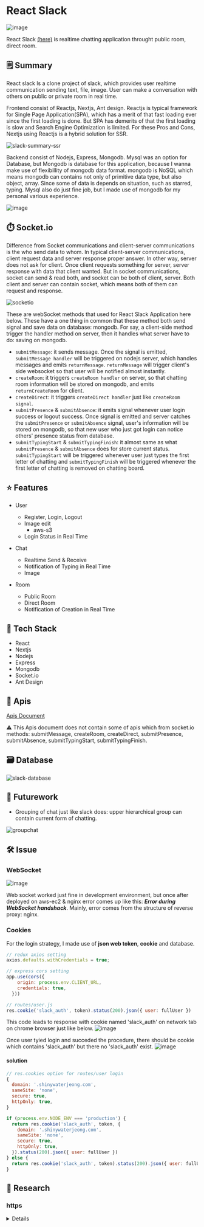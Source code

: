 # React Slack

![image](https://user-images.githubusercontent.com/44011462/107928529-c9320c80-6fbb-11eb-8dc6-efeb15ad0475.png)

React Slack [(here)](http://slack.shinywaterjeong.com) is realtime chatting application throught public room, direct room.

## 🗒️ Summary
React slack ls a clone project of slack, which provides user realtime communication sending text, file, image. User can make a conversation with others on public or private room in real time.

Frontend consist of Reactjs, Nextjs, Ant design. Reactjs is typical framework for Single Page Application(SPA), which has a merit of that fast loading ever since the first loading is done. But SPA has demerits of that the first loading is slow and Search Engine Optimization is limited.
For these Pros and Cons, Nextjs using Reactjs is a hybrid solution for SSR.

![slack-summary-ssr](https://user-images.githubusercontent.com/44011462/107926512-27112500-6fb9-11eb-8b9a-b18ee00cf81b.png)

Backend consist of Nodejs, Express, Mongodb. Mysql was an option for Database, but Mongodb is database for this application, because I wanna make use of flexibillity of mongodb data format. mongodb is NoSQL which means mongodb can contains not only of primitive data type, but also object, array. Since some of data is depends on situation, such as starred, typing. Mysql also do just fine job, but I made use of mongodb for my personal various experience.

![image](https://user-images.githubusercontent.com/44011462/107928663-f5e62400-6fbb-11eb-869a-ae20367f7ce2.png)


## ⏱️ Socket.io

Difference from Socket communications and client-server communications is the who send data to whom. In typical client-server communications, client request data and server response proper answer. In other way, server does not ask for client. Once client requests something for server, server response with data that client wanted. But in socket communications, socket can send & read both, and socket can be both of client, server. Both client and server can contain socket, which means both of them can request and response. 

![socketio](https://user-images.githubusercontent.com/44011462/107924148-d946ed80-6fb5-11eb-86a4-ae64524c0e4e.png)

These are webSocket methods that used for React Slack Application here below. These have a one thing in common that these method both send signal and save data on database: mongodb. For say, a client-side method trigger the handler method on server, then it handles what server have to do: saving on mongodb.
- `submitMessage`: it sends message. Once the signal is emitted, `submitMessage handler` will be triggered on nodejs server, which handles messages and emits `returnMessage`. `returnMessage` will trigger client's side websocket so that user will be notified almost instantly.
- `createRoom`: it triggers `createRoom handler` on server, so that chatting room information will be stored on mongodb, and emits `returnCreateRoom` for client. 
- `createDirect`: it triggers `createDirect handler` just like `createRoom signal`.
- `submitPresence` & `submitAbsence`: it emits signal whenever user login success or logout success. Once signal is emitted and server catches the `submitPresence` or `submitAbsence` signal, user's information will be stored on mongodb, so that new user who just got login can notice others' presence status from database.
- `submitTypingStart` & `submitTypingFinish`: it almost same as what `submitPresence` & `submitAbsence` does for store current status. `submitTypingStart` will be triggered whenever user just types the first letter of chatting and `submitTypingFinish` will be triggered whenever the first letter of chatting is removed on chatting board.


## ⭐ Features

- User
  - Register, Login, Logout
  - Image edit
    - aws-s3
  - Login Status in Real Time

- Chat 
  - Realtime Send & Receive
  - Notification of Typing in Real Time
  - Image

- Room
  - Public Room
  - Direct Room
  - Notification of Creation in Real Time 
  
## 🔧 Tech Stack
- React
- Nextjs
- Nodejs
- Express
- Mongodb
- Socket.io
- Ant Design

## 📶 Apis

[Apis Document](https://slack.api.shinywaterjeong.com/api-docs/)

⚠️ This Apis document does not contain some of apis which from socket.io methods: submitMessage, createRoom, createDirect, submitPresence, submitAbsence, submitTypingStart, submitTypingFinish.

## 🗃️ Database

![slack-database](https://user-images.githubusercontent.com/44011462/107945540-24232e00-6fd3-11eb-96e3-7ded55784585.png)

## 🚧 Futurework

- Grouping of chat just like slack does: upper hierarchical group can contain current form of chatting.

![groupchat](https://user-images.githubusercontent.com/44011462/108012653-3e015700-704d-11eb-9664-bb5e8e6dc9fc.png)

## 🛠️ Issue

### WebSocket
![image](https://user-images.githubusercontent.com/44011462/108018398-f84b8b00-705a-11eb-9ba8-e7a5ee03f98c.png)

Web socket worked just fine in development environment, but once after deployed on aws-ec2 & nginx error comes up like this: ***Error during WebSocket handshack***. Mainly, error comes from the structure of reverse proxy: nginx. 

### Cookies

For the login strategy, I made use of **json web token**, **cookie** and database. 
```javascript
// redux axios setting
axios.defaults.withCredentials = true;

// express cors setting
app.use(cors({
    origin: process.env.CLIENT_URL,
    credentials: true,
  }))

// routes/user.js
res.cookie('slack_auth', token).status(200).json({ user: fullUser })
```

This code leads to response with cookie named 'slack_auth' on network tab on chrome browser just like below.
![image](https://user-images.githubusercontent.com/44011462/108150679-6ace7080-7118-11eb-96ed-754f40edbeed.png)

Once user tyied login and succeded the procedure, there should be cookie which contains 'slack_auth' but there no 'slack_auth' exist.
![image](https://user-images.githubusercontent.com/44011462/108150939-f8aa5b80-7118-11eb-8830-f60d7d31fbfe.png)

#### solution

```javascript
// res.cookies option for routes/user login
{
  domain: '.shinywaterjeong.com',
  sameSite: 'none',
  secure: true,
  httpOnly: true,
}

if (process.env.NODE_ENV === 'production') {
  return res.cookie('slack_auth', token, {
    domain: '.shinywaterjeong.com',
    sameSite: 'none',
    secure: true,
    httpOnly: true,
  }).status(200).json({ user: fullUser })
} else {
  return res.cookie('slack_auth', token).status(200).json({ user: fullUser })
}

```


## 🏫 Research

### https

<details>

#### nginx 

![nginx](https://user-images.githubusercontent.com/44011462/106407535-a3671c80-647f-11eb-97c7-72cc5fb66743.png)

##### ssl certification
```bash
$ sudo apt-get install nginx
$ sudo su
$ vim /etc/nginx/nginx.conf
# {
#   ...
#   server {
#     server_name slack.api.shinywaterjeong.com
#     listen 80;
#     location / {
#       proxy_set_header HOST $host;
#       proxy_pass http://localhost:3065;
#       proxy_redirect off;
#       # setting for websocket
#       proxy_http_version 1.1;
#       proxy_set_header Upgrade $http_upgrade;
#       proxy_set_header Connection "upgrade";
#     }
#   }
#   ...
# }
$ exit
$ sudo lsof -i tcp:80
  # port 80 should be idle
$ sudo apt install snapd
$ sudo snap install core; sudo snap refresh core
$ sudo snap install --classic certbot
$ sudo certbot --nginx
$ sudo certbot renew --dry-run
  # - - - - - - - - - - - - - - - - - - - - - - - - - - - - - - - - - - - - - - - -
  # Congratulations, all simulated renewals succeeded: 
  #   /etc/letsencrypt/live/yourDomainName/chine.pem (success)
  # - - - - - - - - - - - - - - - - - - - - - - - - - - - - - - - - - - - - - - - - 
```

##### success ssl setting
```bash
# /etc/nginx/nginx.conf
{
  ...
  server {
    server_name slack.api.shinywaterjeong.com
    listen 80;
    location / {
      proxy_set_header HOST $host;
      proxy_pass http://localhost:3065;
      proxy_redirect off;
    }

    listen 443 ssl; # managed by Certbot
    ssl_certificate /etc/letsencrypt/live/slack.api.shinywaterjeong.com/fullchain.pem; # managed by Certbot
    ssl_certificate_key /etc/letsencrypt/live/slack.api.shinywaterjeong.com/privkey.pem; # managed by Certbot
    include /etc/letsencrypt/options-ssl-nginx.conf; # managed by Certbot
    ssl_dhparam /etc/letsencrypt/ssl-dhparams.pem; # managed by Certbot
  }
  server {
    if ($host = slack.api.shinywaterjeong.com) {
      return 301 https://$host$request_uri;
    } # managed by Certbot

    server_name slack.api.shinywaterjeong.com
    listen 80;
    return 404; # managed by Certbot
  }
}
```

</details>
